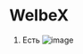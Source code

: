 # WelbeX
1) Есть 
![image](https://user-images.githubusercontent.com/88541391/180771820-1b1faa4c-3bde-4591-be28-85dcca6015a9.png)
